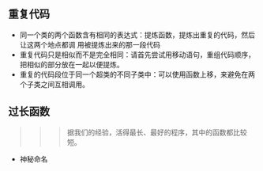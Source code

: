 

## 重复代码

- 同一个类的两个函数含有相同的表达式：提炼函数，提炼出重复的代码，然后让这两个地点都调 用被提炼出来的那一段代码
- 重复代码只是相似而不是完全相同：请首先尝试用移动语句，重组代码顺序，把相似的部分放在一起以便提炼。
- 重复的代码段位于同一个超类的不同子类中：可以使用函数上移，来避免在两个子类之间互相调用。

## 过长函数

>>> 据我们的经验，活得最长、最好的程序，其中的函数都比较短。



* 神秘命名